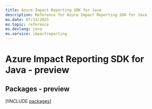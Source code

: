 ```yaml
---
title: Azure Impact Reporting SDK for Java
description: Reference for Azure Impact Reporting SDK for Java
ms.date: 07/14/2025
ms.topic: reference
ms.devlang: java
ms.service: impactreporting
---
```

# Azure Impact Reporting SDK for Java - preview
## Packages - preview
[!INCLUDE [packages](impact-reporting-index.md)]